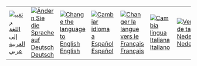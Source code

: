 |     |     |     |     |     |     |     |     |     |     |
| --- | --- | --- | --- | --- | --- | --- | --- | --- | --- |
| [![تغيير اللغة إلى العربية](https://www.arulerforwindows.com/images/flags/ar.png)](https://www.arulerforwindows.com/ar/index.html)  <br>[عربي](https://www.arulerforwindows.com/ar/index.html) | [![Ändern Sie die Sprache auf Deutsch](https://www.arulerforwindows.com/images/flags/de.png)](https://www.arulerforwindows.com/de/index.html)  <br>[Deutsch](https://www.arulerforwindows.com/de/index.html) | [![Change the language to English](https://www.arulerforwindows.com/images/flags/en_uk.png)](https://www.arulerforwindows.com/index.html)  <br>[English](https://www.arulerforwindows.com/index.html) | [![Cambiar idioma a Español](https://www.arulerforwindows.com/images/flags/es.png)](https://www.arulerforwindows.com/es/index.html)  <br>[Español](https://www.arulerforwindows.com/es/index.html) | [![Changer la langue vers le Français](https://www.arulerforwindows.com/images/flags/fr.png)](https://www.arulerforwindows.com/fr/index.html)  <br>[Français](https://www.arulerforwindows.com/fr/index.html) | [![Cambia lingua Italiana](https://www.arulerforwindows.com/images/flags/it.png)](https://www.arulerforwindows.com/it/index.html)  <br>[Italiano](https://www.arulerforwindows.com/it/index.html) | [![Verander de taal in Nederlands](https://www.arulerforwindows.com/images/flags/nl.png)](https://www.arulerforwindows.com/nl/index.html)  <br>[Nederlands](https://www.arulerforwindows.com/nl/index.html) | [![Zmień język na Polski](https://www.arulerforwindows.com/images/flags/pl.png)](https://www.arulerforwindows.com/pl/index.html)  <br>[Polski](https://www.arulerforwindows.com/pl/index.html) | [![Zmień język na Portugalski](https://www.arulerforwindows.com/images/flags/pt.png)](https://www.arulerforwindows.com/pt/index.html)  <br>[Português](https://www.arulerforwindows.com/pt/index.html) | [![Ändra språk till svenska](https://www.arulerforwindows.com/images/flags/sv.png)](https://www.arulerforwindows.com/sv/index.html)  <br>[Svenska](https://www.arulerforwindows.com/sv/index.html) |